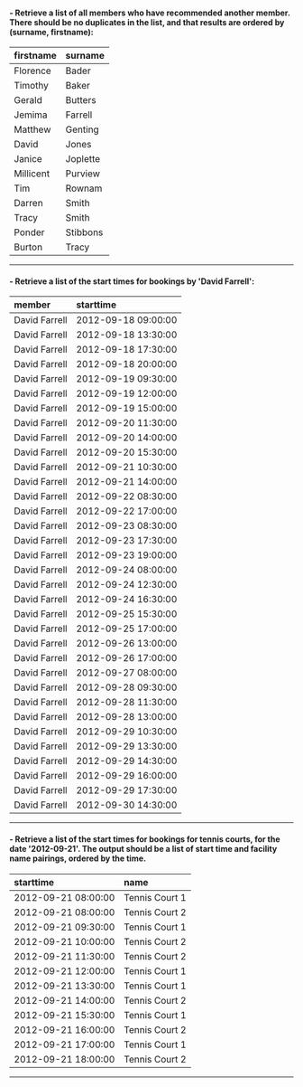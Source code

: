 #### - Retrieve a list of all members who have recommended another member. There should be no duplicates in the list, and that results are ordered by (surname, firstname):
|firstname|surname |
|:--------|:-------|
|Florence |Bader   |
|Timothy  |Baker   |
|Gerald   |Butters |
|Jemima   |Farrell |
|Matthew  |Genting |
|David    |Jones   |
|Janice   |Joplette|
|Millicent|Purview |
|Tim      |Rownam  |
|Darren   |Smith   |
|Tracy    |Smith   |
|Ponder   |Stibbons|
|Burton   |Tracy   |

---

#### - Retrieve a list of the start times for bookings by 'David Farrell':
|member|starttime|
|:-----|:--------|
|David Farrell|2012-09-18 09:00:00|
|David Farrell|2012-09-18 13:30:00|
|David Farrell|2012-09-18 17:30:00|
|David Farrell|2012-09-18 20:00:00|
|David Farrell|2012-09-19 09:30:00|
|David Farrell|2012-09-19 12:00:00|
|David Farrell|2012-09-19 15:00:00|
|David Farrell|2012-09-20 11:30:00|
|David Farrell|2012-09-20 14:00:00|
|David Farrell|2012-09-20 15:30:00|
|David Farrell|2012-09-21 10:30:00|
|David Farrell|2012-09-21 14:00:00|
|David Farrell|2012-09-22 08:30:00|
|David Farrell|2012-09-22 17:00:00|
|David Farrell|2012-09-23 08:30:00|
|David Farrell|2012-09-23 17:30:00|
|David Farrell|2012-09-23 19:00:00|
|David Farrell|2012-09-24 08:00:00|
|David Farrell|2012-09-24 12:30:00|
|David Farrell|2012-09-24 16:30:00|
|David Farrell|2012-09-25 15:30:00|
|David Farrell|2012-09-25 17:00:00|
|David Farrell|2012-09-26 13:00:00|
|David Farrell|2012-09-26 17:00:00|
|David Farrell|2012-09-27 08:00:00|
|David Farrell|2012-09-28 09:30:00|
|David Farrell|2012-09-28 11:30:00|
|David Farrell|2012-09-28 13:00:00|
|David Farrell|2012-09-29 10:30:00|
|David Farrell|2012-09-29 13:30:00|
|David Farrell|2012-09-29 14:30:00|
|David Farrell|2012-09-29 16:00:00|
|David Farrell|2012-09-29 17:30:00|
|David Farrell|2012-09-30 14:30:00|

---

#### - Retrieve a list of the start times for bookings for tennis courts, for the date '2012-09-21'. The output should be a list of start time and facility name pairings, ordered by the time.
|starttime|name|
|:--------|:---|
|2012-09-21 08:00:00|Tennis Court 1     |
|2012-09-21 08:00:00|Tennis Court 2     |
|2012-09-21 09:30:00|Tennis Court 1     |
|2012-09-21 10:00:00|Tennis Court 2     |
|2012-09-21 11:30:00|Tennis Court 2     |
|2012-09-21 12:00:00|Tennis Court 1     |
|2012-09-21 13:30:00|Tennis Court 1     |
|2012-09-21 14:00:00|Tennis Court 2     |
|2012-09-21 15:30:00|Tennis Court 1     |
|2012-09-21 16:00:00|Tennis Court 2     |
|2012-09-21 17:00:00|Tennis Court 1     |
|2012-09-21 18:00:00|Tennis Court 2     |

----
